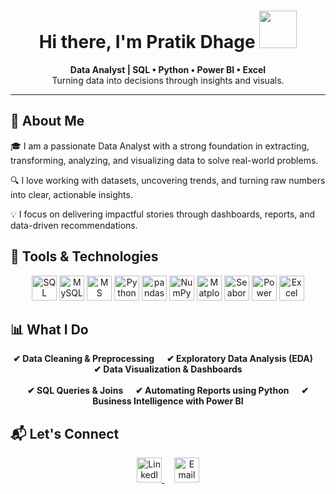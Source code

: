 
<h1 align="center">Hi there, I'm Pratik Dhage <img src="https://media.giphy.com/media/RbDKaczqWovIugyJmW/giphy.gif" width="60px"></h1>


<p align="center">
  <b>Data Analyst | SQL • Python • Power BI • Excel</b><br/>
  Turning data into decisions through insights and visuals.
</p>

---

## 🧠 About Me

🎓 I am a passionate Data Analyst with a strong foundation in extracting, transforming, analyzing, and visualizing data to solve real-world problems.

🔍 I love working with datasets, uncovering trends, and turning raw numbers into clear, actionable insights.

💡 I focus on delivering impactful stories through dashboards, reports, and data-driven recommendations.



## 🚀 Tools & Technologies

<p align="center">
  <!-- SQL -->
  <img src="https://img.icons8.com/color/96/sql.png" width="40" alt="SQL"/>
  
  <!-- MySQL -->
  <img src="https://img.icons8.com/color/96/mysql-logo.png" width="40" alt="MySQL"/>
  
  <!-- MS SQL Server (Reliable icon) -->
  <img src="https://img.icons8.com/color/96/microsoft-sql-server.png" width="40" alt="MS SQL Server"/>

  <!-- Python -->
  <img src="https://img.icons8.com/color/96/python.png" width="40" alt="Python"/>

  <!-- pandas -->
  <img src="https://cdn.jsdelivr.net/gh/devicons/devicon/icons/pandas/pandas-original.svg" width="40" alt="pandas"/>

  <!-- NumPy -->
  <img src="https://cdn.jsdelivr.net/gh/devicons/devicon/icons/numpy/numpy-original.svg" width="40" alt="NumPy"/>

  <!-- Matplotlib -->
  <img src="https://cdn.jsdelivr.net/gh/devicons/devicon/icons/matplotlib/matplotlib-original.svg" width="40" alt="Matplotlib"/>

  <!-- Seaborn (no official icon, reusing Python icon) -->
  <img src="https://img.icons8.com/color/96/python.png" width="40" alt="Seaborn"/>

  <!-- Power BI -->
  <img src="https://img.icons8.com/color/96/power-bi.png" width="40" alt="Power BI"/>

  <!-- Excel -->
  <img src="https://img.icons8.com/color/96/microsoft-excel-2019.png" width="40" alt="Excel"/>
</p>




## 📊 What I Do

<p align="center">
  <b>✔ Data Cleaning & Preprocessing</b> &nbsp;&nbsp;&nbsp;
  <b>✔ Exploratory Data Analysis (EDA)</b> &nbsp;&nbsp;&nbsp;
  <b>✔ Data Visualization & Dashboards</b><br><br>
  <b>✔ SQL Queries & Joins</b> &nbsp;&nbsp;&nbsp;
  <b>✔ Automating Reports using Python</b> &nbsp;&nbsp;&nbsp;
  <b>✔ Business Intelligence with Power BI</b>
</p>



## 📬 Let's Connect


<p align="center">
  <a href="https://www.linkedin.com/in/pratik-dhage-pd04052001" target="_blank">
    <img src="https://cdn-icons-png.flaticon.com/512/174/174857.png" alt="LinkedIn" width="40" height="40" />
  </a>
  &nbsp;&nbsp;&nbsp;
  <a href="pratikdhage300@gmail.com">
    <img src="https://cdn-icons-png.flaticon.com/512/732/732200.png" alt="Email" width="40" height="40" />
  </a>
</p>

